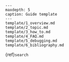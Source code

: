 
```{include} ../../README.md
```


```{include} ./guide/index.md
```


```{toctree}
---
maxdepth: 5
caption: Guide template
---
template/1_overview.md
template/2_topic.md
template/3_how_to.md
template/4_FAQ.md
template/5_debugging.md
template/6_bibliography.md
```

{ref}`search`

